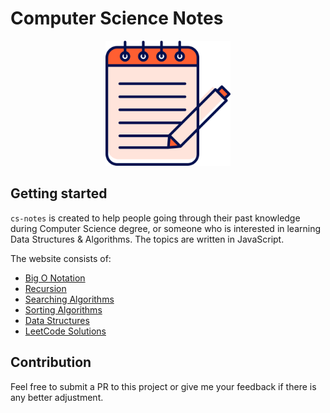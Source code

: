 # Computer Science Notes

<p align="center">
  <a href="https://www.bntnam.com/cs-notes/">
    <img src="./_media/note.png" alt="note image" style="width: 200px;" />
  </a>
</p>

## Getting started

`cs-notes` is created to help people going through their past knowledge during Computer Science degree, or someone who is interested in learning Data Structures & Algorithms. The topics are written in JavaScript.

The website consists of:

- [Big O Notation](js/bigONotation/timeComplexity)
- [Recursion](js/recursion/recursion)
- [Searching Algorithms](js/searchingAlgorithms/linearSearch/linearSearch)
- [Sorting Algorithms](js/sortingAlgorithms/bubbleSort/bubbleSort)
- [Data Structures](js/dataStructures/singlyLinkedList/singlyLinkedList)
- [LeetCode Solutions](js/leetCode/136-singleNumber/singleNumber)

## Contribution

Feel free to submit a PR to this project or give me your feedback if there is any better adjustment.

